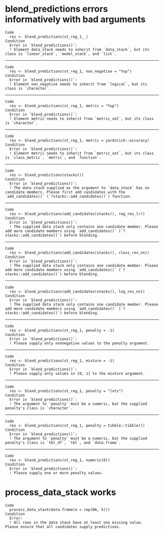 # blend_predictions errors informatively with bad arguments

    Code
      res <- blend_predictions(st_reg_1__)
    Condition
      Error in `blend_predictions()`:
      ! Element data_stack needs to inherit from `data_stack`, but its class is `linear_stack`, `model_stack`, and `list`.

---

    Code
      res <- blend_predictions(st_reg_1, non_negative = "Yup")
    Condition
      Error in `blend_predictions()`:
      ! Element non_negative needs to inherit from `logical`, but its class is `character`.

---

    Code
      res <- blend_predictions(st_reg_1, metric = "Yup")
    Condition
      Error in `blend_predictions()`:
      ! Element metric needs to inherit from `metric_set`, but its class is `character`.

---

    Code
      res <- blend_predictions(st_reg_1, metric = yardstick::accuracy)
    Condition
      Error in `blend_predictions()`:
      ! Element metric needs to inherit from `metric_set`, but its class is `class_metric`, `metric`, and `function`.

---

    Code
      res <- blend_predictions(stacks())
    Condition
      Error in `blend_predictions()`:
      ! The data stack supplied as the argument to `data_stack` has no candidate members. Please first add candidates with the `add_candidates()` (`?stacks::add_candidates()`) function.

---

    Code
      res <- blend_predictions(add_candidates(stacks(), reg_res_lr))
    Condition
      Error in `blend_predictions()`:
      ! The supplied data stack only contains one candidate member. Please add more candidate members using `add_candidates()` (`?stacks::add_candidates()`) before blending.

---

    Code
      res <- blend_predictions(add_candidates(stacks(), class_res_nn))
    Condition
      Error in `blend_predictions()`:
      ! The supplied data stack only contains one candidate member. Please add more candidate members using `add_candidates()` (`?stacks::add_candidates()`) before blending.

---

    Code
      res <- blend_predictions(add_candidates(stacks(), log_res_nn))
    Condition
      Error in `blend_predictions()`:
      ! The supplied data stack only contains one candidate member. Please add more candidate members using `add_candidates()` (`?stacks::add_candidates()`) before blending.

---

    Code
      res <- blend_predictions(st_reg_1, penalty = -1)
    Condition
      Error in `blend_predictions()`:
      ! Please supply only nonnegative values to the penalty argument.

---

    Code
      res <- blend_predictions(st_reg_1, mixture = -1)
    Condition
      Error in `blend_predictions()`:
      ! Please supply only values in [0, 1] to the mixture argument.

---

    Code
      res <- blend_predictions(st_reg_1, penalty = "lots")
    Condition
      Error in `blend_predictions()`:
      ! The argument to 'penalty' must be a numeric, but the supplied penalty's class is `character`.

---

    Code
      res <- blend_predictions(st_reg_1, penalty = tibble::tibble())
    Condition
      Error in `blend_predictions()`:
      ! The argument to 'penalty' must be a numeric, but the supplied penalty's class is `tbl_df`, `tbl`, and `data.frame`.

---

    Code
      res <- blend_predictions(st_reg_1, numeric(0))
    Condition
      Error in `blend_predictions()`:
      ! Please supply one or more penalty values.

# process_data_stack works

    Code
      process_data_stack(data.frame(a = rep(NA, 5)))
    Condition
      Error:
      ! All rows in the data stack have at least one missing value.  Please ensure that all candidates supply predictions.

